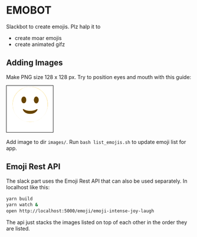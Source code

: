 # EMOBOT

Slackbot to create emojis. Plz halp it to

* create moar emojis
* create animated gifz

## Adding Images

Make PNG size 128 x 128 px. Try to position eyes and mouth with this guide:

![guide](./guide.png)

Add image to dir `images/`. Run `bash list_emojis.sh` to update emoji list for
app.

## Emoji Rest API

The slack part uses the Emoji Rest API that can also be used
separately. In localhost like this:

```bash
yarn build
yarn watch &
open http://localhost:5000/emoji/emoji-intense-joy-laugh
``` 

The api just stacks the images listed on top of each other
in the order they are listed. 
